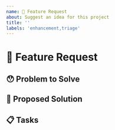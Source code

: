 ```yaml
---
name: 🙋 Feature Request
about: Suggest an idea for this project
title: ''
labels: 'enhancement,triage'
---
```


<!---
Thanks for filing an issue 😄! Before you submit, please read the following:

Search open/closed issues before submitting. Someone may have requested the same feature before.
-->

# 🙋 Feature Request

## 😯 Problem to Solve

<!--- Provide a clear and concise description of why this feature is wanted or what problem it solves. -->

## 💁 Proposed Solution

<!--- Provide a clear and concise description of the feature you're proposing. -->

<!--- The implementing team may build a list of tasks/sub-issues here: -->

## 📋 Tasks

<!--
- [ ] This is a subtask of the feature.
-->
